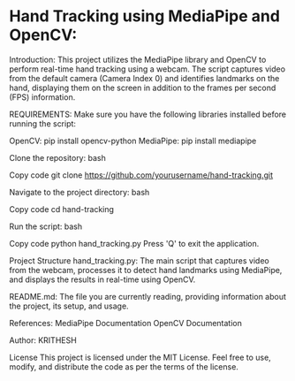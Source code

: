 # Hand Tracking using MediaPipe and OpenCV:
Introduction:
This project utilizes the MediaPipe library and OpenCV to perform real-time hand tracking using a webcam. The script captures video from the default camera (Camera Index 0) and identifies landmarks on the hand, displaying them on the screen in addition to the frames per second (FPS) information.

REQUIREMENTS:
Make sure you have the following libraries installed before running the script:

OpenCV: pip install opencv-python
MediaPipe: pip install mediapipe

Clone the repository:
bash

Copy code
git clone https://github.com/yourusername/hand-tracking.git

Navigate to the project directory:
bash

Copy code
cd hand-tracking

Run the script:
bash

Copy code
python hand_tracking.py
Press 'Q' to exit the application.

Project Structure
hand_tracking.py: The main script that captures video from the webcam, processes it to detect hand landmarks using MediaPipe, and displays the results in real-time using OpenCV.

README.md: The file you are currently reading, providing information about the project, its setup, and usage.

References:
MediaPipe Documentation
OpenCV Documentation

Author:
KRITHESH

License
This project is licensed under the MIT License. Feel free to use, modify, and distribute the code as per the terms of the license.





